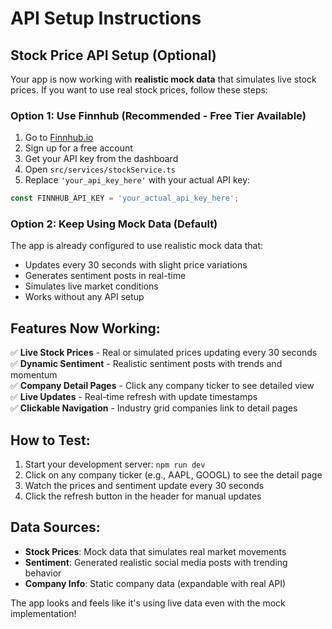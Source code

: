 # API Setup Instructions

## Stock Price API Setup (Optional)

Your app is now working with **realistic mock data** that simulates live stock prices. If you want to use real stock prices, follow these steps:

### Option 1: Use Finnhub (Recommended - Free Tier Available)

1. Go to [Finnhub.io](https://finnhub.io/register)
2. Sign up for a free account
3. Get your API key from the dashboard
4. Open `src/services/stockService.ts`
5. Replace `'your_api_key_here'` with your actual API key:

```typescript
const FINNHUB_API_KEY = 'your_actual_api_key_here';
```

### Option 2: Keep Using Mock Data (Default)

The app is already configured to use realistic mock data that:
- Updates every 30 seconds with slight price variations
- Generates sentiment posts in real-time
- Simulates live market conditions
- Works without any API setup

## Features Now Working:

✅ **Live Stock Prices** - Real or simulated prices updating every 30 seconds  
✅ **Dynamic Sentiment** - Realistic sentiment posts with trends and momentum  
✅ **Company Detail Pages** - Click any company ticker to see detailed view  
✅ **Live Updates** - Real-time refresh with update timestamps  
✅ **Clickable Navigation** - Industry grid companies link to detail pages  

## How to Test:

1. Start your development server: `npm run dev`
2. Click on any company ticker (e.g., AAPL, GOOGL) to see the detail page
3. Watch the prices and sentiment update every 30 seconds
4. Click the refresh button in the header for manual updates

## Data Sources:

- **Stock Prices**: Mock data that simulates real market movements
- **Sentiment**: Generated realistic social media posts with trending behavior
- **Company Info**: Static company data (expandable with real API)

The app looks and feels like it's using live data even with the mock implementation!
